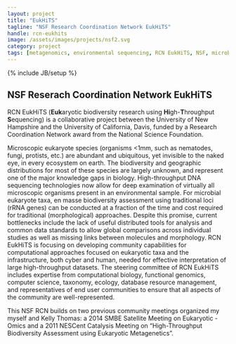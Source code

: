 ```yaml
---
layout: project
title: "EukHiTS"
tagline: "NSF Research Coordination Network EukHiTS"
handle: rcn-eukhits
image: /assets/images/projects/nsf2.svg
category: project
tags: [metagenomics, environmental sequencing, RCN EukHiTS, NSF, microbial eukaryotes]
---
```

{% include JB/setup %}

## NSF Reserach Coordination Network EukHiTS

RCN EukHiTS (<b>Euk</b>aryotic biodiversity research using <b>Hi</b>gh-<b>T</b>hroughput <b>S</b>equencing) is a collaborative project between the University of New Hampshire and the University of California, Davis, funded by a Research Coordination Network award from the National Science Foundation.

Microscopic eukaryote species (organisms <1mm, such as nematodes, fungi, protists, etc.) are abundant and ubiquitous, yet invisible to the naked eye, in every ecosystem on earth. The biodiversity and geographic distributions for most of these species are largely unknown, and represent one of the major knowledge gaps in biology. High-throughput DNA sequencing technologies now allow for deep examination of virtually all microscopic organisms present in an environmental sample. For microbial eukaryote taxa, en masse biodiversity assessment using traditional loci (rRNA genes) can be conducted at a fraction of the time and cost required for traditional (morphological) approaches. Despite this promise, current bottlenecks include the lack of useful distributed tools for analysis and common data standards to allow global comparisons across individual studies as well as missing links between molecules and morphology. RCN EukHiTS is focusing on developing community capabilities for computational approaches focused on eukaryotic taxa and the infrastructure, both cyber and human, needed for effective interpretation of large high-throughput datasets. The steering committee of RCN EukHiTS includes expertise from computational biology, functional genomics, computer science, taxonomy, ecology, database resource management, and representatives of end user communities to ensure that all aspects of the community are well-represented.

This NSF RCN builds on two previous community meetings organized my myself and Kelly Thomas: a 2014 SMBE Satellite Meeting on Eukaryotic -Omics and a 2011 NESCent Catalysis Meeting on “High-Throughput Biodiversity Assessment using Eukaryotic Metagenetics”.

